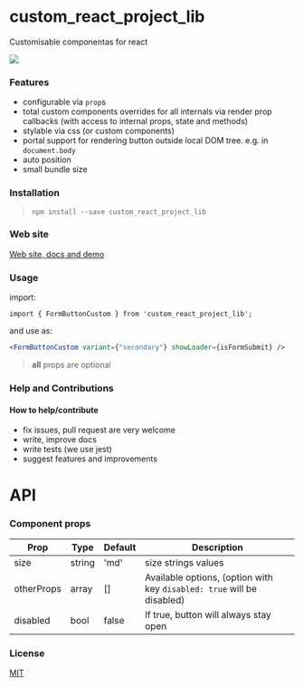 # custom_react_project_lib

Customisable componentas for react

[![](https://img.shields.io/npm/v/custom_react_project_lib.svg)](https://www.npmjs.com/package/custom_react_project_lib)

### Features

- configurable via `prop`s
- total custom components overrides for all internals via render prop callbacks (with access to internal props, state and methods)
- stylable via css (or custom components)
- portal support for rendering button outside local DOM tree. e.g. in `document.body`
- auto position
- small bundle size

### Installation

> `npm install --save custom_react_project_lib`
### Web site

[Web site, docs and demo](https://github.com/gaurvivek/custom_react_project_lib)

### Usage

import:

`import { FormButtonCustom } from 'custom_react_project_lib';`

and use as:

```jsx
<FormButtonCustom variant={"secondary"} showLoader={isFormSubmit} />
```

> **all** props are optional
### Help and Contributions

#### How to help/contribute

- fix issues, pull request are very welcome
- write, improve docs
- write tests (we use jest)
- suggest features and improvements

# API

### Component props

| Prop                                                                                        | Type        | Default        | Description                                                                                                                            |
| ------------------------------------------------------------------------------------------- | ----------- | -------------- | -------------------------------------------------------------------------------------------------------------------------------------- |
| size                                                                                      | string       | 'md'             | size strings values                                                                                                                        |
| otherProps                                                                                     | array       | []             | Available options, (option with key `disabled: true` will be disabled)                                                                 |
| disabled                                                                                    | bool        | false          | If true, button will always stay open                                                                           |

### License

[MIT](https://github.com/sanusart/react-dropdown-select/blob/master/LICENSE)